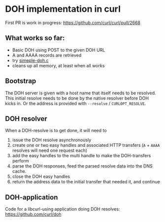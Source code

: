 # DOH implementation in curl

First PR is work in progress: https://github.com/curl/curl/pull/2668

## What works so far:

- Basic DOH using POST to the given DOH URL
- A and AAAA records are retrieved
- try [simeple-doh.c](https://gist.github.com/bagder/93092c51fdd5c49a967cc1e641a9f369)
- cleans up all memory, at least when all works

## Bootstrap

The DOH server is given with a host name that itself needs to be resolved. This initial resolve needs to be done by the native resolver before DOH kicks in. Or the address is provided with `--resolve` / `CURLOPT_RESOLVE`.

## DOH resolver

When a DOH-resolve is to get done, it will need to
1. issue the DOH resolve asynchronously
2. create one or two easy handles and associated HTTP transfers (`A` + `AAAA` resolves will need one request each)
3. add the easy handles to the multi handle to make the DOH-transfers perform
4. parse the DOH responses, feed the parsed resolve data into the DNS cache.
5. close the DOH easy handles
6. return the address data to the initial transfer that needed it, and continue 

## DOH-application

Code for a libcurl-using application doing DOH resolves: https://github.com/curl/doh